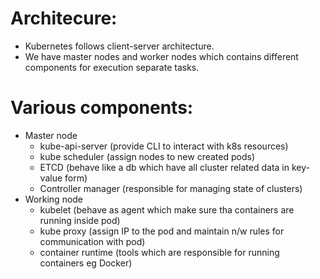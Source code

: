 # Architecure:

- Kubernetes follows client-server architecture.
- We have master nodes and worker nodes which contains different components for execution separate tasks.

# Various components:
- Master node
  * kube-api-server (provide CLI to interact with k8s resources)
  * kube scheduler (assign nodes to new created pods)
  * ETCD (behave like a db which have all cluster related data in key-value form)
  * Controller manager (responsible for managing state of clusters)
- Working node
  * kubelet (behave as agent which make sure tha containers are running inside pod)
  * kube proxy (assign IP to the pod and maintain n/w rules for communication with pod)
  * container runtime (tools which are responsible for running containers eg Docker)
  

